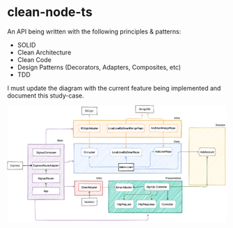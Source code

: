 # clean-node-ts

An API being written with the following principles & patterns: 

- SOLID
- Clean Architecture
- Clean Code
- Design Patterns (Decorators, Adapters, Composites, etc)
- TDD

I must update the diagram with the current feature being implemented and document this study-case.

![Diagram](https://github.com/alioshr/Alioshr/blob/master/Untitled%20Diagram.png)
